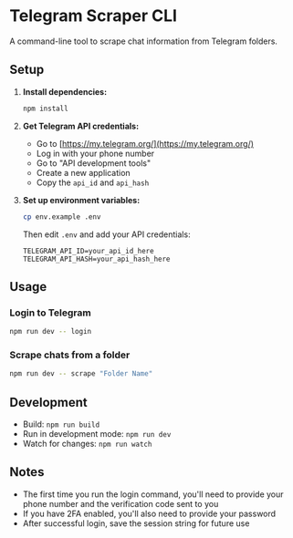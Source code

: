 # Telegram Scraper CLI

A command-line tool to scrape chat information from Telegram folders.

## Setup

1. **Install dependencies:**
   ```bash
   npm install
   ```

2. **Get Telegram API credentials:**
   - Go to [https://my.telegram.org/](https://my.telegram.org/)
   - Log in with your phone number
   - Go to "API development tools"
   - Create a new application
   - Copy the `api_id` and `api_hash`

3. **Set up environment variables:**
   ```bash
   cp env.example .env
   ```
   Then edit `.env` and add your API credentials:
   ```
   TELEGRAM_API_ID=your_api_id_here
   TELEGRAM_API_HASH=your_api_hash_here
   ```

## Usage

### Login to Telegram
```bash
npm run dev -- login
```

### Scrape chats from a folder
```bash
npm run dev -- scrape "Folder Name"
```

## Development

- Build: `npm run build`
- Run in development mode: `npm run dev`
- Watch for changes: `npm run watch`

## Notes

- The first time you run the login command, you'll need to provide your phone number and the verification code sent to you
- If you have 2FA enabled, you'll also need to provide your password
- After successful login, save the session string for future use
